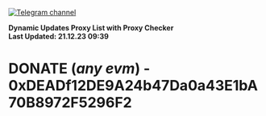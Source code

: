 [![Telegram channel](https://img.shields.io/endpoint?url=https://runkit.io/damiankrawczyk/telegram-badge/branches/master?url=https://t.me/n4z4v0d)](https://t.me/n4z4v0d) 

**Dynamic Updates Proxy List with Proxy Checker**  
**Last Updated: 21.12.23 09:39**

# DONATE (_any evm_) - 0xDEADf12DE9A24b47Da0a43E1bA70B8972F5296F2
